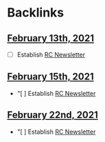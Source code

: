 
# Backlinks
## [February 13th, 2021](<February 13th, 2021.md>)
- [ ] Establish [RC Newsletter](<RC Newsletter.md>)

## [February 15th, 2021](<February 15th, 2021.md>)
- "[ ] Establish [RC Newsletter](<RC Newsletter.md>)

## [February 22nd, 2021](<February 22nd, 2021.md>)
- "[ ] Establish [RC Newsletter](<RC Newsletter.md>)

